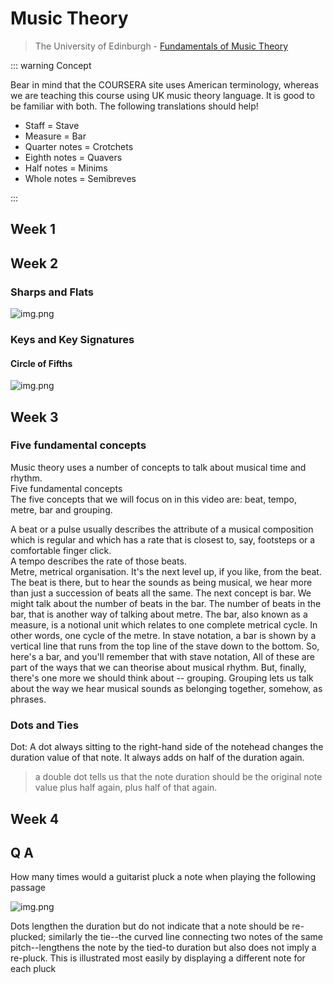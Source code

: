 # Music Theory

> The University of Edinburgh - [Fundamentals of Music Theory](https://www.coursera.org/learn/edinburgh-music-theory/home/welcome)

::: warning Concept

Bear in mind that the COURSERA site uses American terminology, whereas we are teaching this course using UK music theory language. It is good to be familiar with both. The following translations should help!

- Staff = Stave
- Measure = Bar
- Quarter notes = Crotchets
- Eighth notes = Quavers
- Half notes = Minims
- Whole notes = Semibreves

:::

## Week 1

## Week 2

### Sharps and Flats

![img.png](/image/learn/art/sharps_and_flats.png)

### Keys and Key Signatures

#### Circle of Fifths

![img.png](/image/learn/art/circle_of_fifths.png)

## Week 3

### Five fundamental concepts

Music theory uses a number of concepts to talk about musical time and rhythm.   
Five fundamental concepts  
The five concepts that we will focus on in this video are: beat, tempo, metre, bar and grouping.

A beat or a pulse usually describes the attribute of a musical composition which is regular and which has a rate that is closest to, say, footsteps or a comfortable finger click.  
A tempo describes the rate of those beats.  
Metre, metrical organisation. It's the next level up, if you like, from the beat. The beat is there, but to hear the sounds as being musical, we hear more than just a succession of beats all the same.
The next concept is bar. We might talk about the number of beats in the bar. The number of beats in the bar, that is another way of talking about metre. The bar, also known as a measure, is a notional unit which relates to one complete metrical cycle. In other words, one cycle of the metre.
In stave notation, a bar is shown by a vertical line that runs from the top line of the stave down to the bottom. So, here's a bar, and you'll remember that with stave notation,
All of these are part of the ways that we can theorise about musical rhythm. But, finally, there's one more we should think about -- grouping.
Grouping lets us talk about the way we hear musical sounds as belonging together, somehow, as phrases.

### Dots and Ties

Dot: A dot always sitting to the right-hand side of the notehead changes the duration value of that note. It always adds on half of the duration again.
> a double dot tells us that the note duration should be the original note value plus half again, plus half of that again.

## Week 4

## Q A

How many times would a guitarist pluck a note when playing the following passage

![img.png](/image/learn/art/q1.png)

Dots lengthen the duration but do not indicate that a note should be re-plucked; similarly the tie--the curved line connecting two notes of the same pitch--lengthens the note by the tied-to duration but also does not imply a re-pluck. This is illustrated most easily by displaying a different note for each pluck

